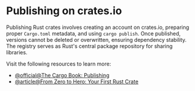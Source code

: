 # Publishing on crates.io

Publishing Rust crates involves creating an account on crates.io, preparing proper `Cargo.toml` metadata, and using `cargo publish`. Once published, versions cannot be deleted or overwritten, ensuring dependency stability. The registry serves as Rust's central package repository for sharing libraries.

Visit the following resources to learn more:

- [@official@The Cargo Book: Publishing](https://doc.rust-lang.org/cargo/reference/publishing.html)
- [@article@From Zero to Hero: Your First Rust Crate](https://medium.com/rust-programming-language/from-zero-to-hero-your-first-rust-crate-6f2c084df464)